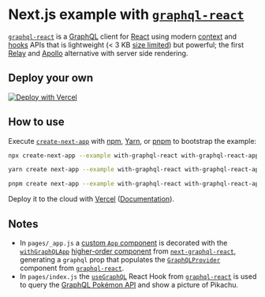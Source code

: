 # Next.js example with [`graphql-react`](https://github.com/jaydenseric/graphql-react)

[`graphql-react`](https://github.com/jaydenseric/graphql-react) is a [GraphQL](https://graphql.org) client for [React](https://reactjs.org) using modern [context](https://react.dev/learn/scaling-up-with-reducer-and-context) and [hooks](https://react.dev/learn/scaling-up-with-reducer-and-context) APIs that is lightweight (&lt; 3 KB [size limited](https://github.com/ai/size-limit)) but powerful; the first [Relay](https://facebook.github.io/relay) and [Apollo](https://apollographql.com/docs/react) alternative with server side rendering.

## Deploy your own

[![Deploy with Vercel](https://vercel.com/button)](https://vercel.com/new/clone?repository-url=https://github.com/vercel/next.js/tree/canary/examples/with-graphql-react&project-name=with-graphql-react&repository-name=with-graphql-react)

## How to use

Execute [`create-next-app`](https://github.com/vercel/next.js/tree/canary/packages/create-next-app) with [npm](https://docs.npmjs.com/cli/init), [Yarn](https://yarnpkg.com/lang/en/docs/cli/create/), or [pnpm](https://pnpm.io) to bootstrap the example:

```bash
npx create-next-app --example with-graphql-react with-graphql-react-app
```

```bash
yarn create next-app --example with-graphql-react with-graphql-react-app
```

```bash
pnpm create next-app --example with-graphql-react with-graphql-react-app
```

Deploy it to the cloud with [Vercel](https://vercel.com/new?utm_source=github&utm_medium=readme&utm_campaign=next-example) ([Documentation](https://nextjs.org/docs/deployment)).

## Notes

- In `pages/_app.js` a [custom `App` component](https://github.com/vercel/next.js#custom-app) is decorated with the [`withGraphQLApp`](https://github.com/jaydenseric/next-graphql-react/#function-withgraphqlapp) [higher-order component](https://reactjs.org/docs/higher-order-components) from [`next-graphql-react`](https://github.com/jaydenseric/next-graphql-react), generating a `graphql` prop that populates the [`GraphQLProvider`](https://github.com/jaydenseric/graphql-react#function-graphqlprovider) component from [`graphql-react`](https://github.com/jaydenseric/graphql-react).
- In `pages/index.js` the [`useGraphQL`](https://github.com/jaydenseric/graphql-react#function-usegraphql) React Hook from [`graphql-react`](https://github.com/jaydenseric/graphql-react) is used to query the [GraphQL Pokémon API](https://github.com/lucasbento/graphql-pokemon) and show a picture of Pikachu.
